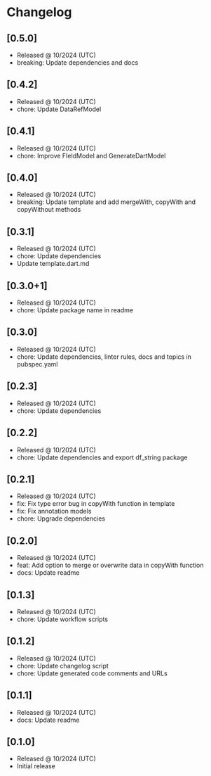 # Changelog

## [0.5.0]

- Released @ 10/2024 (UTC)
- breaking: Update dependencies and docs

## [0.4.2]

- Released @ 10/2024 (UTC)
- chore: Update DataRefModel

## [0.4.1]

- Released @ 10/2024 (UTC)
- chore: Improve FIeldModel and GenerateDartModel

## [0.4.0]

- Released @ 10/2024 (UTC)
- breaking: Update template and add mergeWith, copyWith and copyWithout methods

## [0.3.1]

- Released @ 10/2024 (UTC)
- chore: Update dependencies
- Update template.dart.md

## [0.3.0+1]

- Released @ 10/2024 (UTC)
- chore: Update package name in readme

## [0.3.0]

- Released @ 10/2024 (UTC)
- chore: Update dependencies, linter rules, docs and topics in pubspec.yaml

## [0.2.3]

- Released @ 10/2024 (UTC)
- chore: Update dependencies

## [0.2.2]

- Released @ 10/2024 (UTC)
- chore: Update dependencies and export df_string package

## [0.2.1]

- Released @ 10/2024 (UTC)
- fix: Fix type error bug in copyWith function in template
- fix: Fix annotation models
- chore: Upgrade dependencies

## [0.2.0]

- Released @ 10/2024 (UTC)
- feat: Add option to merge or overwrite data in copyWith function
- docs: Update readme

## [0.1.3]

- Released @ 10/2024 (UTC)
- chore: Update workflow scripts

## [0.1.2]

- Released @ 10/2024 (UTC)
- chore: Update changelog script
- chore: Update generated code comments and URLs

## [0.1.1]

- Released @ 10/2024 (UTC)
- docs: Update readme

## [0.1.0]

- Released @ 10/2024 (UTC)
- Initial release

